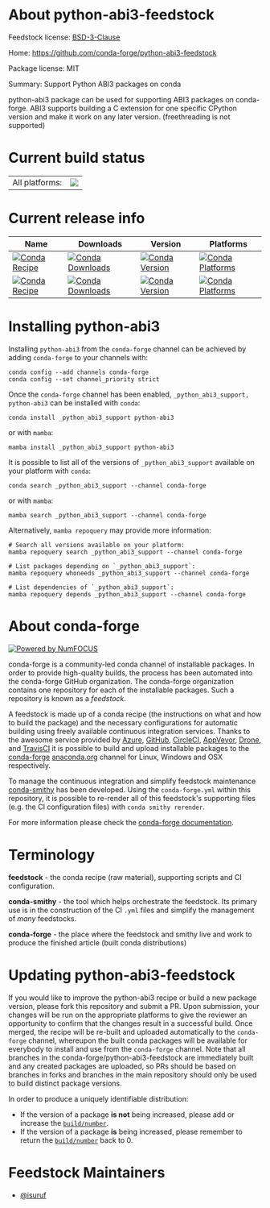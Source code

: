 About python-abi3-feedstock
===========================

Feedstock license: [BSD-3-Clause](https://github.com/conda-forge/python-abi3-feedstock/blob/main/LICENSE.txt)

Home: https://github.com/conda-forge/python-abi3-feedstock

Package license: MIT

Summary: Support Python ABI3 packages on conda

python-abi3 package can be used for supporting ABI3 packages on
conda-forge. ABI3 supports building a C extension for one specific
CPython version and make it work on any later version.
(freethreading is not supported)


Current build status
====================


<table><tr><td>All platforms:</td>
    <td>
      <a href="https://dev.azure.com/conda-forge/feedstock-builds/_build/latest?definitionId=24566&branchName=main">
        <img src="https://dev.azure.com/conda-forge/feedstock-builds/_apis/build/status/python-abi3-feedstock?branchName=main">
      </a>
    </td>
  </tr>
</table>

Current release info
====================

| Name | Downloads | Version | Platforms |
| --- | --- | --- | --- |
| [![Conda Recipe](https://img.shields.io/badge/recipe-_python_abi3_support-green.svg)](https://anaconda.org/conda-forge/_python_abi3_support) | [![Conda Downloads](https://img.shields.io/conda/dn/conda-forge/_python_abi3_support.svg)](https://anaconda.org/conda-forge/_python_abi3_support) | [![Conda Version](https://img.shields.io/conda/vn/conda-forge/_python_abi3_support.svg)](https://anaconda.org/conda-forge/_python_abi3_support) | [![Conda Platforms](https://img.shields.io/conda/pn/conda-forge/_python_abi3_support.svg)](https://anaconda.org/conda-forge/_python_abi3_support) |
| [![Conda Recipe](https://img.shields.io/badge/recipe-python--abi3-green.svg)](https://anaconda.org/conda-forge/python-abi3) | [![Conda Downloads](https://img.shields.io/conda/dn/conda-forge/python-abi3.svg)](https://anaconda.org/conda-forge/python-abi3) | [![Conda Version](https://img.shields.io/conda/vn/conda-forge/python-abi3.svg)](https://anaconda.org/conda-forge/python-abi3) | [![Conda Platforms](https://img.shields.io/conda/pn/conda-forge/python-abi3.svg)](https://anaconda.org/conda-forge/python-abi3) |

Installing python-abi3
======================

Installing `python-abi3` from the `conda-forge` channel can be achieved by adding `conda-forge` to your channels with:

```
conda config --add channels conda-forge
conda config --set channel_priority strict
```

Once the `conda-forge` channel has been enabled, `_python_abi3_support, python-abi3` can be installed with `conda`:

```
conda install _python_abi3_support python-abi3
```

or with `mamba`:

```
mamba install _python_abi3_support python-abi3
```

It is possible to list all of the versions of `_python_abi3_support` available on your platform with `conda`:

```
conda search _python_abi3_support --channel conda-forge
```

or with `mamba`:

```
mamba search _python_abi3_support --channel conda-forge
```

Alternatively, `mamba repoquery` may provide more information:

```
# Search all versions available on your platform:
mamba repoquery search _python_abi3_support --channel conda-forge

# List packages depending on `_python_abi3_support`:
mamba repoquery whoneeds _python_abi3_support --channel conda-forge

# List dependencies of `_python_abi3_support`:
mamba repoquery depends _python_abi3_support --channel conda-forge
```


About conda-forge
=================

[![Powered by
NumFOCUS](https://img.shields.io/badge/powered%20by-NumFOCUS-orange.svg?style=flat&colorA=E1523D&colorB=007D8A)](https://numfocus.org)

conda-forge is a community-led conda channel of installable packages.
In order to provide high-quality builds, the process has been automated into the
conda-forge GitHub organization. The conda-forge organization contains one repository
for each of the installable packages. Such a repository is known as a *feedstock*.

A feedstock is made up of a conda recipe (the instructions on what and how to build
the package) and the necessary configurations for automatic building using freely
available continuous integration services. Thanks to the awesome service provided by
[Azure](https://azure.microsoft.com/en-us/services/devops/), [GitHub](https://github.com/),
[CircleCI](https://circleci.com/), [AppVeyor](https://www.appveyor.com/),
[Drone](https://cloud.drone.io/welcome), and [TravisCI](https://travis-ci.com/)
it is possible to build and upload installable packages to the
[conda-forge](https://anaconda.org/conda-forge) [anaconda.org](https://anaconda.org/)
channel for Linux, Windows and OSX respectively.

To manage the continuous integration and simplify feedstock maintenance
[conda-smithy](https://github.com/conda-forge/conda-smithy) has been developed.
Using the ``conda-forge.yml`` within this repository, it is possible to re-render all of
this feedstock's supporting files (e.g. the CI configuration files) with ``conda smithy rerender``.

For more information please check the [conda-forge documentation](https://conda-forge.org/docs/).

Terminology
===========

**feedstock** - the conda recipe (raw material), supporting scripts and CI configuration.

**conda-smithy** - the tool which helps orchestrate the feedstock.
                   Its primary use is in the construction of the CI ``.yml`` files
                   and simplify the management of *many* feedstocks.

**conda-forge** - the place where the feedstock and smithy live and work to
                  produce the finished article (built conda distributions)


Updating python-abi3-feedstock
==============================

If you would like to improve the python-abi3 recipe or build a new
package version, please fork this repository and submit a PR. Upon submission,
your changes will be run on the appropriate platforms to give the reviewer an
opportunity to confirm that the changes result in a successful build. Once
merged, the recipe will be re-built and uploaded automatically to the
`conda-forge` channel, whereupon the built conda packages will be available for
everybody to install and use from the `conda-forge` channel.
Note that all branches in the conda-forge/python-abi3-feedstock are
immediately built and any created packages are uploaded, so PRs should be based
on branches in forks and branches in the main repository should only be used to
build distinct package versions.

In order to produce a uniquely identifiable distribution:
 * If the version of a package **is not** being increased, please add or increase
   the [``build/number``](https://docs.conda.io/projects/conda-build/en/latest/resources/define-metadata.html#build-number-and-string).
 * If the version of a package **is** being increased, please remember to return
   the [``build/number``](https://docs.conda.io/projects/conda-build/en/latest/resources/define-metadata.html#build-number-and-string)
   back to 0.

Feedstock Maintainers
=====================

* [@isuruf](https://github.com/isuruf/)

